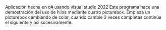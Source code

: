 Aplicación hecha en c# usando visual studio 2022
Este programa hace una demostración del uso de hilos mediante cuatro picturebox. 
Empieza un picturebox cambiando de color, cuando cambie 3 veces completas continúa el siguiente y así sucesivamente. 
